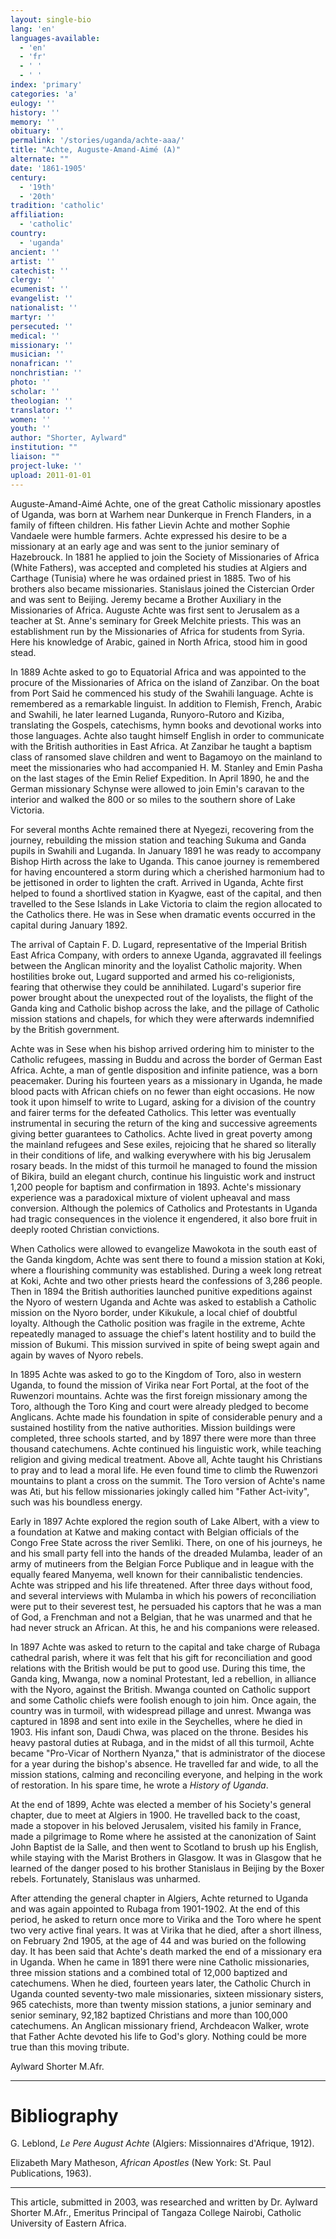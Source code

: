 ```yaml
---
layout: single-bio
lang: 'en'
languages-available:
  - 'en'
  - 'fr'
  - ' '
  - ' '
index: 'primary'
categories: 'a'
eulogy: ''
history: ''
memory: ''
obituary: ''
permalink: '/stories/uganda/achte-aaa/'
title: "Achte, Auguste-Amand-Aimé (A)"
alternate: ""
date: '1861-1905'
century:
  - '19th'
  - '20th'
tradition: 'catholic'
affiliation:
  - 'catholic'
country:
  - 'uganda'
ancient: ''
artist: ''
catechist: ''
clergy: ''
ecumenist: ''
evangelist: ''
nationalist: ''
martyr: ''
persecuted: ''
medical: ''
missionary: ''
musician: ''
nonafrican: ''
nonchristian: ''
photo: ''
scholar: ''
theologian: ''
translator: ''
women: ''
youth: ''
author: "Shorter, Aylward"
institution: ""
liaison: ""
project-luke: ''
upload: 2011-01-01
---
```




Auguste-Amand-Aim&eacute; Achte, one of the great Catholic missionary apostles of Uganda, was born at Warhem near Dunkerque in French Flanders, in a family of fifteen children. His father Lievin Achte and mother Sophie Vandaele were humble farmers. Achte expressed his desire to be a missionary at an early age and was sent to the junior seminary of Hazebrouck. In 1881 he applied to join the Society of Missionaries of Africa (White Fathers), was accepted and completed his studies at Algiers and Carthage (Tunisia) where he was ordained priest in 1885. Two of his brothers also became missionaries. Stanislaus joined the Cistercian Order and was sent to Beijing. Jeremy became a Brother Auxiliary in the Missionaries of Africa. Auguste Achte was first sent to Jerusalem as a teacher at St. Anne's seminary for Greek Melchite priests. This was an establishment run by the Missionaries of Africa for students from Syria. Here his knowledge of Arabic, gained in North Africa, stood him in good stead.

In 1889 Achte asked to go to Equatorial Africa and was appointed to the procure of the Missionaries of Africa on the island of Zanzibar. On the boat from Port Said he commenced his study of the Swahili language. Achte is remembered as a remarkable linguist. In addition to Flemish, French, Arabic and Swahili, he later learned Luganda, Runyoro-Rutoro and Kiziba, translating the Gospels, catechisms, hymn books and devotional works into those languages. Achte also taught himself English in order to communicate with the British authorities in East Africa. At Zanzibar he taught a baptism class of ransomed slave children and went to Bagamoyo on the mainland to meet the missionaries who had accompanied H. M. Stanley and Emin Pasha  on the last stages of the Emin Relief Expedition. In April 1890, he and the German missionary Schynse were allowed to join Emin's caravan to the interior and walked the 800 or so miles to the southern shore of Lake Victoria.

For several months Achte remained there at Nyegezi, recovering from the journey, rebuilding the mission station and teaching Sukuma and Ganda pupils in Swahili and Luganda. In January 1891 he was ready to accompany Bishop Hirth across the lake to Uganda. This canoe journey is remembered for having encountered a storm during which a cherished harmonium had to be jettisoned in order to lighten the craft. Arrived in Uganda, Achte first helped to found a shortlived station in Kyagwe, east of the capital, and then travelled to the Sese Islands in Lake Victoria to claim the region allocated to the Catholics there. He was in Sese when dramatic events occurred in the capital during January 1892.

The arrival of  Captain F. D. Lugard, representative of the Imperial British East Africa Company, with orders to annexe Uganda, aggravated ill feelings between the Anglican minority and the loyalist Catholic majority. When hostilities broke out, Lugard supported and armed his co-religionists, fearing that otherwise they could be annihilated. Lugard's superior fire power brought about the unexpected rout of the loyalists, the flight of the Ganda king and Catholic bishop across the lake, and the pillage of Catholic mission stations and chapels, for which they were afterwards indemnified by the British government.

Achte was in Sese when his bishop arrived ordering him to minister to the Catholic refugees, massing in Buddu and across the border of German East Africa. Achte, a man of gentle disposition and infinite patience, was a born peacemaker. During his fourteen years as a missionary in Uganda, he made blood pacts with African chiefs on no fewer than eight occasions. He now took it upon himself to write to Lugard, asking for a division of the country and fairer terms for the defeated Catholics. This letter was eventually instrumental in securing the return of the king and successive agreements giving better guarantees to Catholics. Achte lived in great poverty among the mainland refugees and Sese exiles, rejoicing that he shared so literally in their conditions of life, and walking everywhere with his big Jerusalem rosary beads. In the midst of this turmoil he managed to found the mission of Bikira, build an elegant church, continue his linguistic work and instruct 1,200 people for baptism and confirmation in 1893.  Achte's missionary experience was a paradoxical mixture of violent upheaval and mass conversion. Although the polemics of Catholics and Protestants in Uganda had tragic consequences in the violence it engendered, it also bore fruit in deeply rooted Christian convictions.

When Catholics were allowed to evangelize Mawokota in the south east of the Ganda kingdom, Achte was sent there to found a mission station at Koki, where a flourishing community was established. During a week long retreat at Koki, Achte and two other priests heard the confessions of  3,286 people. Then in 1894 the British authorities launched punitive expeditions against the Nyoro of western Uganda and Achte was asked to establish a Catholic mission on the Nyoro border, under Kikukule, a local chief of doubtful loyalty. Although the Catholic position was fragile in the extreme, Achte repeatedly managed to assuage the chief's latent hostility and to build the mission of Bukumi. This mission survived in spite of being swept again and again by waves of Nyoro rebels.

In 1895 Achte was asked to go to the Kingdom of Toro, also in western Uganda, to found the mission of Virika near Fort Portal, at the foot of the Ruwenzori mountains. Achte was the first foreign missionary among the Toro, although the Toro King and court were already pledged to become Anglicans. Achte made his foundation in spite of considerable penury and a sustained hostility from the native authorities. Mission buildings were completed, three schools started,  and by 1897 there were more than three thousand catechumens. Achte continued his linguistic work, while teaching religion and giving medical treatment. Above all, Achte taught his Christians to pray and to lead a moral life. He even found time to climb the Ruwenzori mountains to plant a cross on the summit. The Toro version of  Achte's name was Ati, but his fellow missionaries jokingly called him "Father Act-ivity", such was his boundless energy.

Early in 1897 Achte explored the region south of Lake Albert, with a view to a foundation at Katwe and making contact with Belgian officials of the Congo Free State across the river Semliki. There, on one of his journeys, he and his small party fell into the hands of the dreaded Mulamba, leader of  an army of mutineers from the Belgian Force Publique and in league with the equally feared Manyema, well known for their cannibalistic tendencies. Achte was stripped and his life threatened. After three days without food, and several interviews with Mulamba in which his powers of reconciliation were put to their severest test, he persuaded his captors that he was a man of God, a Frenchman and not a Belgian, that he was unarmed and that he had never struck an African. At this, he and his companions were released.

In 1897 Achte was asked to return to the capital and take charge of  Rubaga cathedral parish, where it was felt that his gift for reconciliation and good relations with the British would be put to good use. During this time, the Ganda king, Mwanga, now a nominal Protestant, led a rebellion, in alliance with the Nyoro, against the British. Mwanga counted on Catholic support and some Catholic chiefs were foolish enough to join him. Once again, the country was in turmoil, with widespread pillage and unrest. Mwanga was captured in 1898 and sent into exile in the Seychelles, where he died in 1903. His infant son, Daudi Chwa, was placed on the throne. Besides his heavy pastoral duties at Rubaga, and in the midst of all this turmoil, Achte became "Pro-Vicar of Northern Nyanza," that is  administrator of the diocese for a year during the bishop's absence. He travelled far and wide, to all the mission stations, calming and reconciling everyone, and helping in the work of restoration. In his spare time, he wrote a *History of Uganda*.

At the end of 1899, Achte was elected a member of his Society's general chapter, due to meet at Algiers in 1900. He travelled back to the coast, made a stopover in his beloved Jerusalem, visited his family in France, made a pilgrimage to Rome where he assisted at the canonization of Saint John Baptist de la Salle, and then went to Scotland to brush up his English, while staying with the Marist Brothers in Glasgow. It was in Glasgow that he learned of the danger posed to his brother Stanislaus in Beijing by the Boxer rebels. Fortunately, Stanislaus was unharmed.

After attending the general chapter in Algiers, Achte returned to Uganda and was again appointed to Rubaga from 1901-1902. At the end of this period, he asked to return once more to Virika and the Toro where he spent two very active final years. It was at Virika that he died, after a short illness, on February 2nd 1905, at the age of 44 and was buried on the following day. It has been said that Achte's death marked the end of a missionary era in Uganda. When he came in 1891 there were nine Catholic missionaries, three mission stations and a combined total of  12,000 baptized and catechumens. When he died, fourteen years later, the Catholic Church in Uganda counted seventy-two male missionaries, sixteen missionary sisters,  965 catechists, more than twenty mission stations, a junior seminary and senior seminary, 92,182 baptized Christians and more than 100,000 catechumens. An Anglican missionary friend, Archdeacon Walker, wrote that Father Achte devoted his life to God's glory. Nothing could be more true than this moving tribute.

Aylward Shorter M.Afr.

---

# Bibliography

G. Leblond, *Le Pere August Achte*  (Algiers: Missionnaires d'Afrique, 1912).

Elizabeth Mary Matheson, *African Apostles* (New York: St. Paul Publications, 1963).

---

This article, submitted in 2003, was researched and written by Dr. Aylward Shorter M.Afr., Emeritus Principal of Tangaza College Nairobi, Catholic University of Eastern Africa.